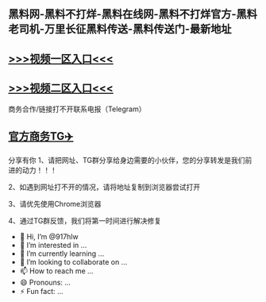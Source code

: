 黑料网-黑料不打烊-黑料在线网-黑料不打烊官方-黑料老司机-万里长征黑料传送-黑料传送门-最新地址
---
[>>>视频一区入口<<<](https://917hlw.github.io/)
----
[>>>视频二区入口<<<](https://917hlw.github.io/)
----
商务合作/链接打不开联系电报（Telegram）

[官方商务TG✈️](https://t.me/Wenge58/)
---
分享有你
1、请把网址、TG群分享给身边需要的小伙伴，您的分享转发是我们前进的动力！！！

2、如遇到网址打不开的情况，请将地址复制到浏览器尝试打开

3、请优先使用Chrome浏览器

4、通过TG群反馈，我们将第一时间进行解决修复

- 👋 Hi, I’m @917hlw
- 👀 I’m interested in ...
- 🌱 I’m currently learning ...
- 💞️ I’m looking to collaborate on ...
- 📫 How to reach me ...
- 😄 Pronouns: ...
- ⚡ Fun fact: ...

<!---
917hlw/917hlw is a ✨ special ✨ repository because its `README.md` (this file) appears on your GitHub profile.
You can click the Preview link to take a look at your changes.
--->
